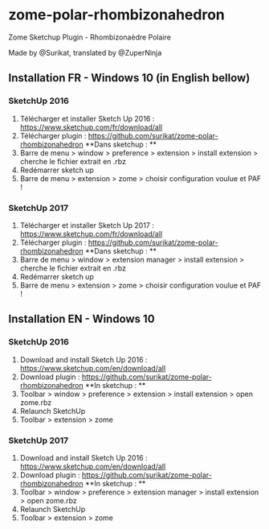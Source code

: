 # zome-polar-rhombizonahedron
Zome Sketchup Plugin - Rhombizonaèdre Polaire

Made by @Surikat, translated by @ZuperNinja


## Installation FR - Windows 10 (in English bellow)

### SketchUp 2016
1. Télécharger et installer Sketch Up 2016 : https://www.sketchup.com/fr/download/all
1. Télécharger plugin : https://github.com/surikat/zome-polar-rhombizonahedron
**Dans sketchup : ** 
1. Barre de menu > window > preference > extension > install extension > cherche le fichier extrait en .rbz
1. Redémarrer sketch up
1. Barre de menu > extension > zome > choisir configuration voulue et PAF !

### SketchUp 2017
1. Télécharger et installer Sketch Up 2017 : https://www.sketchup.com/fr/download/all
1. Télécharger plugin : https://github.com/surikat/zome-polar-rhombizonahedron
**Dans sketchup : ** 
1. Barre de menu > window > extension manager > install extension > cherche le fichier extrait en .rbz
1. Redémarrer sketch up
1. Barre de menu > extension > zome > choisir configuration voulue et PAF !

## Installation EN - Windows 10

### SketchUp 2016
1. Download and install Sketch Up 2016 : https://www.sketchup.com/en/download/all
1. Download plugin : https://github.com/surikat/zome-polar-rhombizonahedron
**In sketchup : ** 
1. Toolbar > window > preference > extension > install extension > open zome.rbz
1. Relaunch SketchUp
1. Toolbar > extension > zome

### SketchUp 2017
1. Download and install Sketch Up 2016 : https://www.sketchup.com/en/download/all
1. Download plugin : https://github.com/surikat/zome-polar-rhombizonahedron
**In sketchup : ** 
1. Toolbar > window > preference > extension manager > install extension > open zome.rbz
1. Relaunch SketchUp
1. Toolbar > extension > zome
